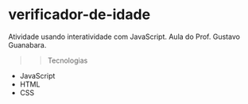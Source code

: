# verificador-de-idade

Atividade usando interatividade com JavaScript. Aula do Prof. Gustavo Guanabara.

>>Tecnologias
- JavaScript
- HTML
- CSS

